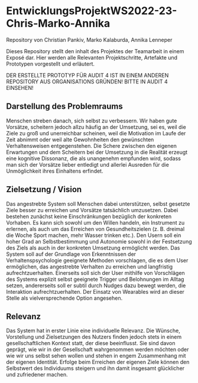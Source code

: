 # EntwicklungsProjektWS2022-23-Chris-Marko-Annika
Repository von Christian Pankiv, Marko Kalaburda, Annika Lenneper



Dieses Repository stellt den inhalt des Projektes der Teamarbeit in einem Exposé dar. Hier werden alle Relevanten Projektschritte, Artefakte und Prototypen vorgestellt und erläutert.

DER ERSTELLTE PROTOTYP FÜR AUDIT 4 IST IN EINEM ANDEREN REPOSITORY AUS ORGANISATIONS GRÜNDEN! BITTE IN AUDIT 4 EINSEHEN!


<h2>Darstellung des Problemraums </h2> 

Menschen streben danach, sich selbst zu verbessern. Wir haben gute Vorsätze, scheitern jedoch allzu häufig an der Umsetzung, sei es, weil die Ziele zu groß und unerreichbar scheinen, weil die Motivation im Laufe der Zeit abnimmt oder weil alte Gewohnheiten den gewünschten Verhaltensweisen entgegenstehen. Die Schere zwischen den eigenen Erwartungen und dem Scheitern bei der Umsetzung in die Realität erzeugt eine kognitive Dissonanz, die als unangenehm empfunden wird, sodass man sich der Vorsätze lieber entledigt und allerlei Ausreden für die Unmöglichkeit ihres Einhaltens erfindet. 

 

<h2>Zielsetzung / Vision </h2> 

Das angestrebte System soll Menschen dabei unterstützen, selbst gesetzte Ziele besser zu erreichen und Vorsätze tatsächlich umzusetzen. Dabei bestehen zunächst keine Einschränkungen bezüglich der konkreten Vorhaben. Es kann sich sowohl um den Willen handeln, ein Instrument zu erlernen, als auch um das Erreichen von Gesundheitszielen (z. B. dreimal die Woche Sport machen, mehr Wasser trinken etc.). Den Usern soll ein hoher Grad an Selbstbestimmung und Autonomie sowohl in der Festsetzung des Ziels als auch in der konkreten Umsetzung ermöglicht werden. Das System soll auf der Grundlage von Erkenntnissen der Verhaltenspsychologie geeignete Methoden vorschlagen, die es dem User ermöglichen, das angestrebte Verhalten zu erreichen und langfristig aufrechtzuerhalten. Einerseits soll sich der User mithilfe von Vorschlägen des Systems explizit selbst geeignete Trigger und Belohnungen im Alltag setzen, andererseits soll er subtil durch Nudges dazu bewegt werden, die Interaktion aufrechtzuerhalten. Der Einsatz von Wearables wird an dieser Stelle als vielversprechende Option angesehen. 

 

<h2>Relevanz </h2> 

Das System hat in erster Linie eine individuelle Relevanz. Die Wünsche, Vorstellung und Zielsetzungen des Nutzers finden jedoch stets in einem gesellschaftlichen Kontext statt, der diese beeinflusst. Sie sind davon geprägt, wie wir in der Gesellschaft wahrgenommen werden möchten oder wie wir uns selbst sehen wollen und stehen in engem Zusammenhang mit der eigenen Identität. Erfolge beim Erreichen der eigenen Ziele können den Selbstwert des Individuums steigern und ihn damit insgesamt glücklicher und zufriedener machen. 




